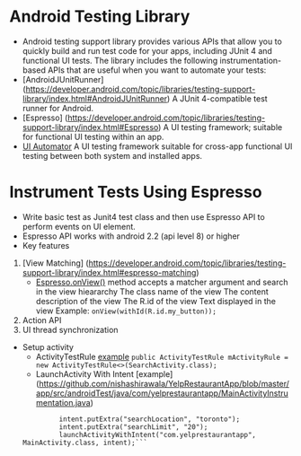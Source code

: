 # Android Testing Library
- Android testing support library provides various APIs that allow you to quickly build and run test code for your apps, including JUnit 4 and functional UI tests. The library includes the following instrumentation-based APIs that are useful when you want to automate your tests:
- [AndroidJUnitRunner] (https://developer.android.com/topic/libraries/testing-support-library/index.html#AndroidJUnitRunner)
   A JUnit 4-compatible test runner for Android.
- [Espresso] (https://developer.android.com/topic/libraries/testing-support-library/index.html#Espresso)
   A UI testing framework; suitable for functional UI testing within an app.
- [UI Automator](https://developer.android.com/topic/libraries/testing-support-library/index.html#UIAutomator)
   A UI testing framework suitable for cross-app functional UI testing between both system and installed apps.

# Instrument Tests Using Espresso
- Write basic test as Junit4 test class and then use Espresso API to perform events on UI element.
- Espresso API works with android 2.2 (api level 8) or higher
- Key features
 1. [View Matching] (https://developer.android.com/topic/libraries/testing-support-library/index.html#espresso-matching)
     - [Espresso.onView()](https://developer.android.com/reference/android/support/test/espresso/Espresso.html#onView(org.hamcrest.Matcher<android.view.View>)) method accepts a matcher argument and search in the view hieararchy
      The class name of the view
      The content description of the view
      The R.id of the view
      Text displayed in the view
        Example:  ```onView(withId(R.id.my_button));```
 2. Action API
 3. UI thread synchronization
 
- Setup activity
   - ActivityTestRule [example](https://github.com/nishashirawala/YelpRestaurantApp/blob/master/app/src/androidTest/java/com/yelprestaurantapp/SearchActivityInstrumentation.java) 
   ```public ActivityTestRule mActivityRule = new ActivityTestRule<>(SearchActivity.class);```
   - LaunchActivity With Intent [example] (https://github.com/nishashirawala/YelpRestaurantApp/blob/master/app/src/androidTest/java/com/yelprestaurantapp/MainActivityInstrumentation.java)
   ``` Intent intent = new Intent(mContext, MainActivity.class);
            intent.putExtra("searchLocation", "toronto");
            intent.putExtra("searchLimit", "20");
            launchActivityWithIntent("com.yelprestaurantapp", MainActivity.class, intent);```
